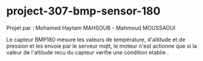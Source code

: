 # project-307-bmp-sensor-180

Projet par : Mohamed Haytam MAHSOUB - Mahmoud MOUSSAOUI


Le capteur BMP180 mesure les valeurs de température, d'altitude et de pression et les envoie par le serveur mqtt, le moteur n'est actionne que si la valeur de l'altitude recu du capteur verifie une condition etablie .
